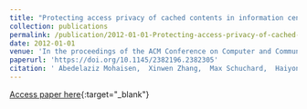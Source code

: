 ```yaml
---
title: "Protecting access privacy of cached contents in information centric networks"
collection: publications
permalink: /publication/2012-01-01-Protecting-access-privacy-of-cached-contents-in-information-centric-networks
date: 2012-01-01
venue: 'In the proceedings of the ACM Conference on Computer and Communications Security, CCS&apos;12, Raleigh, NC, USA, October 16-18, 2012'
paperurl: 'https://doi.org/10.1145/2382196.2382305'
citation: ' Abedelaziz Mohaisen,  Xinwen Zhang,  Max Schuchard,  Haiyong Xie,  Yongdae Kim, &quot;Protecting access privacy of cached contents in information centric networks.&quot; In the proceedings of the ACM Conference on Computer and Communications Security, CCS&amp;apos;12, Raleigh, NC, USA, October 16-18, 2012, 2012.'
---
```

[Access paper here](https://doi.org/10.1145/2382196.2382305){:target="_blank"}
